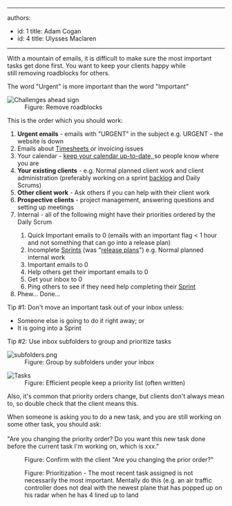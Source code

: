 

---
authors:
  - id: 1
    title: Adam Cogan
  - id: 4
    title: Ulysses Maclaren
---




<span class='intro'> ​​​​​​​With a mountain of emails, it is difficult to make sure the most important tasks get done first. You want to keep your clients happy while still&#160;removing roadblocks for others. <br> </span>

<dl class="image"><p class="ssw15-rteElement-GreyBox"> ​The word &quot;Urgent&quot; is more important than the word &quot;Important&quot;<br></p><dt> <img alt="Challenges ahead sign" src="/PublishingImages/challenges-ahead-sign.jpg" /> </dt><dd>Figure&#58; Remove roadblocks</dd></dl><p>This is the order which you should work&#58;</p><ol><li> 
      <strong>Urgent emails</strong> - emails with &quot;URGENT&quot; in the subject e.g. URGENT - the website is down</li><li>Emails about <strong></strong> <a href="/_layouts/15/FIXUPREDIRECT.ASPX?WebId=3dfc0e07-e23a-4cbb-aac2-e778b71166a2&amp;TermSetId=07da3ddf-0924-4cd2-a6d4-a4809ae20160&amp;TermId=ffae6faf-35b2-48d6-8999-37a02ad3b9af">Timesheets </a>or invoicing issues<br></li><li>Your calendar - <a href="/_layouts/15/FIXUPREDIRECT.ASPX?WebId=3dfc0e07-e23a-4cbb-aac2-e778b71166a2&amp;TermSetId=07da3ddf-0924-4cd2-a6d4-a4809ae20160&amp;TermId=0786a7f7-bd71-418c-908e-3e12fca21264">keep your calendar up-to-date,​ ​​</a>so people know where you are&#160;<br></li><li> 
      <strong>Your existing clients</strong> - e.g. Normal planned client work and client administration (preferably working on a sprint <a href="/_layouts/15/FIXUPREDIRECT.ASPX?WebId=3dfc0e07-e23a-4cbb-aac2-e778b71166a2&amp;TermSetId=07da3ddf-0924-4cd2-a6d4-a4809ae20160&amp;TermId=f0198a96-7a71-4797-b738-d66aa38a98df">backlog</a>&#160;and Daily Scrums)<br></li><li> 
      <strong>Other&#160;client work</strong> - Ask others if you can help with their client work</li><li> 
      <strong>Prospective clients</strong> - project management, answering questions and setting up meetings</li><li>Internal - all of the following might have their priorities ordered by the Daily Scrum</li><ol><li>Quick Important emails to 0 (emails with an important flag &lt; 1 hour and not something that can go into a release plan)</li><li>Incomplete&#160;<a href="http&#58;//sharepoint.ssw.com.au/Standards/Management/RulesToBetterScrumUsingTFS/Pages/SprintPlanning%28WHAT%29Meeting.aspx">Sprints</a>&#160;(was &quot;<a href="http&#58;//sharepoint.ssw.com.au/Standards/Management/RulesToBetterProjectManagement/Pages/DetailedReleasePlan.aspx">release plans</a>&quot;) e.g. Normal planned internal work</li><li>Important emails to 0</li><li>Help others get their important emails to 0</li><li>Get your inbox to 0</li><li>Ping others to see if they need help completing their&#160;<a href="http&#58;//sharepoint.ssw.com.au/Standards/Management/RulesToBetterScrumUsingTFS/Pages/SprintPlanning%28WHAT%29Meeting.aspx">Sprint</a></li></ol><li>Phew... Done... <br></li></ol><dt><p class="ssw15-rteElement-GreyBox">Tip #1&#58;&#160;Don't move an important task out of your inbox unless&#58;<br></p><ul><li>Someone else is going to do it right away;&#160;or<br></li><li>It is going into a Sprint<br></li></ul><p></p></dt> 
<p class="ssw15-rteElement-GreyBox">Tip #2&#58; Use inbox subfolders to group and prioritize tasks <br> </p><dl class="goodImage"><dt> <img src="/PublishingImages/subfolders.png" alt="subfolders.png" /> </dt><dd>Figure&#58; Group by subfolders under your inbox</dd></dl><dl class="goodImage"><dt> <img alt="Tasks" src="/PublishingImages/tasks-illustration.jpg" /> </dt><dd>Figure&#58; Efficient people keep a priority list (often written)</dd></dl><p>Also, it's common that priority orders change, but clients don't always mean to, so double check that the client means this.</p><dl class="good"><p class="ssw15-rteElement-GreyBox">When someone is asking you to do a new task, and you are still working on some other task, you should ask&#58;<br><br>&quot;Are you changing the priority order? Do you want this new task done before the current task I'm working on, which is xxx.&quot;</p><dd>Figure&#58; Confirm with the client &quot;Are you changing the prior order?&quot;</dd></dl><dl class="goodImage"><dt> <img src="/PublishingImages/prioritization.jpg" alt="" /> </dt><dd>Figure&#58; Prioritization - The most recent task assigned is not necessarily the most important. Mentally do this (e.g. an air traffic controller does not deal with the newest plane that has popped up on his radar when he has 4 lined up to land <br></dd></dl>


